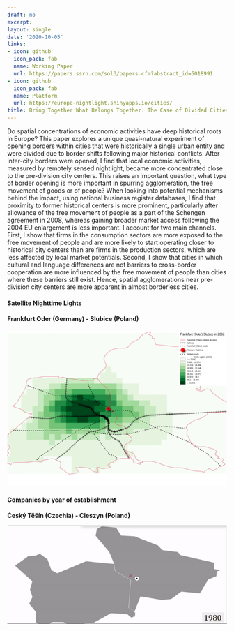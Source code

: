 ```yaml
---
draft: no
excerpt: 
layout: single
date: '2020-10-05'
links:
- icon: github
  icon_pack: fab
  name: Working Paper
  url: https://papers.ssrn.com/sol3/papers.cfm?abstract_id=5018991
- ⁠icon: github
  icon_pack: fab
  name: Platform
  url: https://europe-nightlight.shinyapps.io/cities/
title: Bring Together What Belongs Together. The Case of Divided Cities in Europe
---
```


Do spatial concentrations of economic activities have deep historical roots in Europe? This paper explores a unique quasi-natural experiment of opening borders within cities that were historically a single urban entity and were divided due to border shifts following major historical conflicts. After inter-city borders were opened, I find that local economic activities, measured by remotely sensed nightlight, became more concentrated close to the pre-division city centers. This raises an important question, what type of border opening is more important in spurring agglomeration, the free movement of goods or of people? When looking into potential mechanisms behind the impact, using national business register databases, I find that proximity to former historical centers is more prominent, particularly after allowance of the free movement of people as a part of the Schengen agreement in 2008, whereas gaining broader market access following the 2004 EU enlargement is less important. I account for two main channels. First, I show that firms in the consumption sectors are more exposed to the free movement of people and are more likely to start operating closer to historical city centers than are firms in the production sectors, which are less affected by local market potentials. Second, I show that cities in which cultural and language differences are not barriers to cross-border cooperation are more influenced by the free movement of people than cities where these barriers still exist. Hence, spatial agglomerations near pre-division city centers are more apparent in almost borderless cities.

#### Satellite Nighttime Lights 
#### Frankfurt Oder (Germany) - Slubice (Poland)
<style>
  .zoom {
    transition: transform 0.2s; /* Animation */
  }
  .zoom:hover {
    transform: scale(1.5); /* (150% zoom) */
  }
</style>

<img src="featured.png" alt="Description of image" style="width:1000px;" class="zoom">

#### Companies by year of establishment
#### Český Těšín (Czechia) - Cieszyn (Poland)<style>
  .zoom {
    transition: transform 0.2s; /* Animation */
  }
  .zoom:hover {
    transform: scale(1.5); /* (150% zoom) */
  }
</style>

<img src="fe1.png" alt="Description of image" style="width:1000px;" class="zoom">
